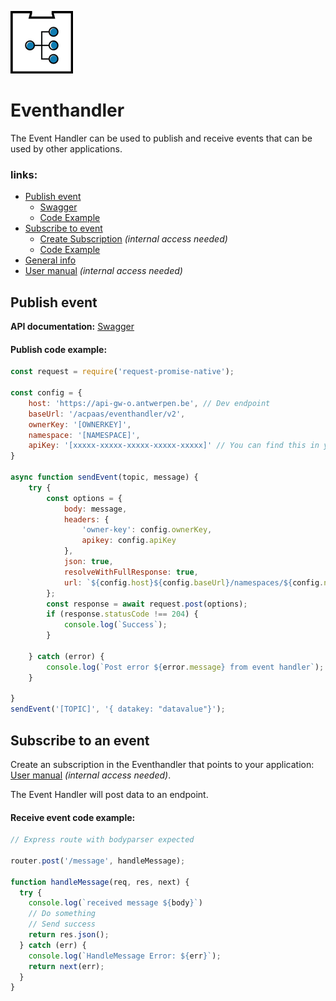 ![eventhandler](./assets/eventhandler.png)

# Eventhandler


The Event Handler can be used to publish and receive events that can be used by other applications.

### links:

<!--ts-->
   * [Publish event](#publish-event)
      * [Swagger](https://acpaas.digipolis.be/nl/product/event-handler-engine/v2.0.0/api-event-handler-v-2/about#/Publish)
      * [Code Example](#publish-code-example)
   * [Subscribe to event](#subscribe-to-an-event)
      * [Create Subscription](https://wiki.antwerpen.be/ACPAAS/index.php/Event-Handler_User_Manuals) *(internal access needed)*
      * [Code Example](#recieve-event-code-example)
   * [General info](https://acpaas.digipolis.be/nl/product/event-handler-engine)
   * [User manual](https://wiki.antwerpen.be/ACPAAS/index.php/Event-Handler_User_Manuals) *(internal access needed)*
<!--te-->

## Publish event
**API documentation:** [Swagger](https://acpaas.digipolis.be/nl/product/event-handler-engine/v2.0.0/api-event-handler-v-2/about#/Publish)


#### Publish code example:
```javascript
const request = require('request-promise-native');

const config = {
    host: 'https://api-gw-o.antwerpen.be', // Dev endpoint
    baseUrl: '/acpaas/eventhandler/v2',
    ownerKey: '[OWNERKEY]',
    namespace: '[NAMESPACE]',
    apiKey: '[xxxxx-xxxxx-xxxxx-xxxxx-xxxxx]' // You can find this in your application on the api-store https://api-store-o.antwerpen.be/
}

async function sendEvent(topic, message) {
    try {
        const options = {
            body: message,
            headers: {
                'owner-key': config.ownerKey,
                apikey: config.apiKey
            },
            json: true,
            resolveWithFullResponse: true,
            url: `${config.host}${config.baseUrl}/namespaces/${config.namespace}/topics/${topic}/publish`,
        };
        const response = await request.post(options);
        if (response.statusCode !== 204) {
            console.log(`Success`);
        }

    } catch (error) {
        console.log(`Post error ${error.message} from event handler`);
    }

}
sendEvent('[TOPIC]', '{ datakey: "datavalue"}');
```
## Subscribe to an event

Create an subscription in the Eventhandler that points to your application: [User manual](https://wiki.antwerpen.be/ACPAAS/index.php/Event-Handler_User_Manuals) *(internal access needed)*.

The Event Handler will post data to an endpoint.

#### Receive event code example:
```javascript
// Express route with bodyparser expected

router.post('/message', handleMessage);

function handleMessage(req, res, next) {
  try {
    console.log(`received message ${body}`)
    // Do something
    // Send success
    return res.json();
  } catch (err) {
    console.log(`HandleMessage Error: ${err}`);
    return next(err);
  }
}
```
